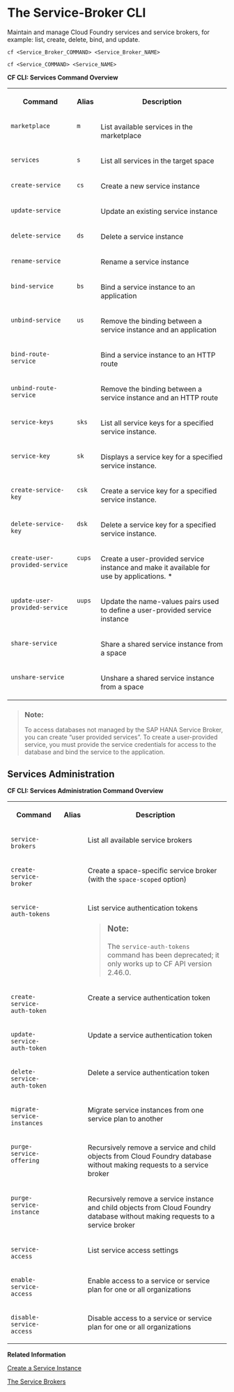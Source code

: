 <!-- loioc1fb23c2e9754e0bb5b67fa44c4e196c -->

# The Service-Broker CLI

Maintain and manage Cloud Foundry services and service brokers, for example: list, create, delete, bind, and update.



```
cf <Service_Broker_COMMAND> <Service_Broker_NAME>
```

```
cf <Service_COMMAND> <Service_NAME>
```

**CF CLI: Services Command Overview**


<table>
<tr>
<th valign="top">

Command

</th>
<th valign="top">

Alias

</th>
<th valign="top">

Description

</th>
</tr>
<tr>
<td valign="top">

`marketplace` 

</td>
<td valign="top">

`m` 

</td>
<td valign="top">

List available services in the marketplace

</td>
</tr>
<tr>
<td valign="top">

`services` 

</td>
<td valign="top">

`s` 

</td>
<td valign="top">

List all services in the target space

</td>
</tr>
<tr>
<td valign="top">

`create-service` 

</td>
<td valign="top">

`cs` 

</td>
<td valign="top">

Create a new service instance

</td>
</tr>
<tr>
<td valign="top">

`update-service` 

</td>
<td valign="top">



</td>
<td valign="top">

Update an existing service instance

</td>
</tr>
<tr>
<td valign="top">

`delete-service` 

</td>
<td valign="top">

`ds` 

</td>
<td valign="top">

Delete a service instance

</td>
</tr>
<tr>
<td valign="top">

`rename-service` 

</td>
<td valign="top">



</td>
<td valign="top">

Rename a service instance

</td>
</tr>
<tr>
<td valign="top">

`bind-service` 

</td>
<td valign="top">

`bs` 

</td>
<td valign="top">

Bind a service instance to an application

</td>
</tr>
<tr>
<td valign="top">

`unbind-service` 

</td>
<td valign="top">

`us` 

</td>
<td valign="top">

Remove the binding between a service instance and an application

</td>
</tr>
<tr>
<td valign="top">

`bind-route-service` 

</td>
<td valign="top">



</td>
<td valign="top">

Bind a service instance to an HTTP route

</td>
</tr>
<tr>
<td valign="top">

`unbind-route-service` 

</td>
<td valign="top">



</td>
<td valign="top">

Remove the binding between a service instance and an HTTP route

</td>
</tr>
<tr>
<td valign="top">

`service-keys` 

</td>
<td valign="top">

`sks` 

</td>
<td valign="top">

List all service keys for a specified service instance.

</td>
</tr>
<tr>
<td valign="top">

`service-key` 

</td>
<td valign="top">

`sk` 

</td>
<td valign="top">

Displays a service key for a specified service instance.

</td>
</tr>
<tr>
<td valign="top">

`create-service-key` 

</td>
<td valign="top">

`csk` 

</td>
<td valign="top">

Create a service key for a specified service instance.

</td>
</tr>
<tr>
<td valign="top">

`delete-service-key` 

</td>
<td valign="top">

`dsk` 

</td>
<td valign="top">

Delete a service key for a specified service instance.

</td>
</tr>
<tr>
<td valign="top">

`create-user-provided-service` 

</td>
<td valign="top">

`cups` 

</td>
<td valign="top">

Create a user-provided service instance and make it available for use by applications. \*

</td>
</tr>
<tr>
<td valign="top">

`update-user-provided-service` 

</td>
<td valign="top">

`uups` 

</td>
<td valign="top">

Update the name-values pairs used to define a user-provided service instance

</td>
</tr>
<tr>
<td valign="top">

`share-service` 

</td>
<td valign="top">



</td>
<td valign="top">

Share a shared service instance from a space

</td>
</tr>
<tr>
<td valign="top">

`unshare-service` 

</td>
<td valign="top">



</td>
<td valign="top">

Unshare a shared service instance from a space

</td>
</tr>
</table>

> ### Note:  
> To access databases not managed by the SAP HANA Service Broker, you can create “user provided services”. To create a user-provided service, you must provide the service credentials for access to the database and bind the service to the application.



<a name="loioc1fb23c2e9754e0bb5b67fa44c4e196c__section_f2s_b3p_hlb"/>

## Services Administration

**CF CLI: Services Administration Command Overview**


<table>
<tr>
<th valign="top">

Command

</th>
<th valign="top">

Alias

</th>
<th valign="top">

Description

</th>
</tr>
<tr>
<td valign="top">

`service-brokers` 

</td>
<td valign="top">



</td>
<td valign="top">

List all available service brokers

</td>
</tr>
<tr>
<td valign="top">

`create-service-broker` 

</td>
<td valign="top">



</td>
<td valign="top">

Create a space-specific service broker \(with the `space-scoped` option\)

</td>
</tr>
<tr>
<td valign="top">

`service-auth-tokens` 

</td>
<td valign="top">



</td>
<td valign="top">

List service authentication tokens

> ### Note:  
> The `service-auth-tokens` command has been deprecated; it only works up to CF API version 2.46.0.



</td>
</tr>
<tr>
<td valign="top">

`create-service-auth-token` 

</td>
<td valign="top">



</td>
<td valign="top">

Create a service authentication token

</td>
</tr>
<tr>
<td valign="top">

`update-service-auth-token` 

</td>
<td valign="top">



</td>
<td valign="top">

Update a service authentication token

</td>
</tr>
<tr>
<td valign="top">

`delete-service-auth-token` 

</td>
<td valign="top">



</td>
<td valign="top">

Delete a service authentication token

</td>
</tr>
<tr>
<td valign="top">

`migrate-service-instances` 

</td>
<td valign="top">



</td>
<td valign="top">

Migrate service instances from one service plan to another

</td>
</tr>
<tr>
<td valign="top">

`purge-service-offering` 

</td>
<td valign="top">



</td>
<td valign="top">

Recursively remove a service and child objects from Cloud Foundry database without making requests to a service broker

</td>
</tr>
<tr>
<td valign="top">

`purge-service-instance` 

</td>
<td valign="top">



</td>
<td valign="top">

Recursively remove a service instance and child objects from Cloud Foundry database without making requests to a service broker

</td>
</tr>
<tr>
<td valign="top">

`service-access` 

</td>
<td valign="top">



</td>
<td valign="top">

List service access settings

</td>
</tr>
<tr>
<td valign="top">

`enable-service-access` 

</td>
<td valign="top">



</td>
<td valign="top">

Enable access to a service or service plan for one or all organizations

</td>
</tr>
<tr>
<td valign="top">

`disable-service-access` 

</td>
<td valign="top">



</td>
<td valign="top">

Disable access to a service or service plan for one or all organizations

</td>
</tr>
</table>

**Related Information**  


[Create a Service Instance](create-a-service-instance-355f3b1.md "Make a service instance available to applications.")

[The Service Brokers](the-service-brokers-662d971.md "Service brokers manage instances of services used by applications running in the Cloud Foundry run time.")

